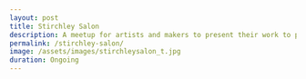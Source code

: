 ```yaml
---
layout: post
title: Stirchley Salon
description: A meetup for artists and makers to present their work to peers.
permalink: /stirchley-salon/
image: /assets/images/stirchleysalon_t.jpg
duration: Ongoing
---
```


